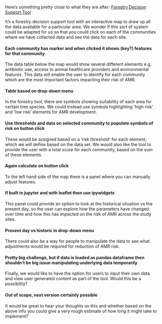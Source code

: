 Here’s something pretty close to what they are after:
[Forestry Decision Support Tool](http://www.forestdss.org.uk/geoforestdss/esc4.jsp#)

It’s a forestry decision support tool with an interactive map to draw up all the data available for a particular area.
We wonder if this sort of system could be adapted for us so that you could click on each of the communities
where we have collected data and see the data for each site.
#### Each community has marker and when clicked it shows (key?) features for that community


The data table below the map would show several different elements e.g. antibiotic use, access to animal healthcare providers and environmental features.
This data will enable the user to identify for each community which are the most important factors impacting their risk of AMR.
#### Table based on drop-down menu

In the forestry tool, there are symbols showing suitability of each area for certain tree species. We could instead use symbols highlighting ‘high risk’ and ‘low risk’ elements for AMR development.
#### Use thresholds and data on selected community to populate symbols of risk on button click

These would be assigned based on a ‘risk threshold’ for each element, which we will define based on the data set. We would also like the tool to provide the user with a total score for each community, based on the sum of these elements.
#### Again calculate on button click

To the left hand side of the map there is a panel where you can manually adjust features.
#### If built in jupyter and with leaflet then use ipywidgets
This panel could provide an option to look at the historical situation vs the present day, so the user can explore how the parameters have changed over time and how this has impacted on the risk of AMR across the study sites.
#### Present day vs historic in drop-down menu
There could also be a way for people to manipulate the data to see what adjustments would be required for reduction of AMR risk.
#### Pretty big challenge, but if data is loaded as pandas dataframe then shouldn't be big issue manipulating underlying data temporarily

Finally, we would like to have the option for users to input their own data and view user generated content as part of the tool. Would this be a possibility?
#### Out of scope, next version certainly possible 

It would be great to hear your thoughts on this and whether based on the above info you could give a very rough estimate of how long it might take to implement?

 
